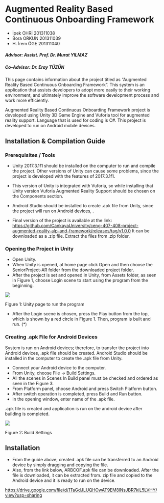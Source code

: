 # Augmented Reality Based Continuous Onboarding Framework

* İpek OHRİ 201311038
* Bora ORKUN 201311039
* H. İrem ÖGE 201311040

##### Advisor: Assist. Prof. Dr. Murat YILMAZ
##### Co-Advisor: Dr. Eray TÜZÜN

This page contains information about the project titled as “Augmented Reality Based Continuous Onboarding Framework”. This system is an application that assists developers to adopt more easily to their working environment, and ultimately improve the software development process and work more efficiently.

Augmented Reality Based Continuous Onboarding Framework project is developed using Unity 3D Game Engine and Vuforia tool for augmented reality support. Language that is used for coding is C#. This project is developed to run on Android mobile devices.

## Installation & Compilation Guide

### Prerequisites / Tools
	
* Unity 2017.3.1f1 should be installed on the computer to run and compile the project. Other versions of Unity can cause some problems, since the project is developed with the features of 2017.3.1f1. 
* This version of Unity is integrated with Vuforia, so while installing that Unity version Vuforia Augmented Reality Support should be chosen on the Components section.
* Android Studio should be installed to create .apk file from Unity, since the project will run on Android devices, .


* Final version of the project is available at the link: https://github.com/CankayaUniversity/ceng-407-408-project-augmented-reality-alp-and-framework/releases/tag/v1.0.0 It can be downloaded as a .zip file. Extract the files from .zip folder.


### Opening the Project in Unity
* Open Unity.
* When Unity is opened, at home page click Open and then choose the SeniorProject-AR folder from the downloaded project folder.
* After the project is set and opened in Unity, from Assets folder, as seen in Figure 1, choose Login scene to start using the program from the beginning.

![](http://i66.tinypic.com/5lv1qd.png)

Figure 1: Unity page to run the program

* After the Login scene is chosen, press the Play button from the top, which is shown by a red circle in Figure 1. Then, program is built and run. (*)

### Creating .apk File for Android Devices
	
System is run on Android devices; therefore, to transfer the project into Android devices, .apk file should be created. Android Studio should be installed in the computer to create the .apk file from Unity. 


* Connect your Android device to the computer.
* From Unity, choose File -> Build Settings.
* All the scenes in Scenes In Build panel must be checked and ordered as seen in the Figure 3.
* From Platform panel, choose Android and press Switch Platform button. 
* After switch operation is completed, press Build and Run button. 
* In the opening window, enter name of the .apk file.

.apk file is created and application is run on the android device after building is completed.

![](http://i65.tinypic.com/295wvo4.png)

Figure 2: Build Settings


## Installation

* From the guide above, created .apk file can be transferred to an Android device by simply dragging and copying the file. 
* Also, from the link below, ARBCOF.apk file can be downloaded. After the file is downloaded, it can be extracted from. zip file and copied to the Android device and it is ready to run on the device.

https://drive.google.com/file/d/1TaGdJLUQHOwAT9EM8INsJBR7kiL5LVHY/view?usp=sharing
